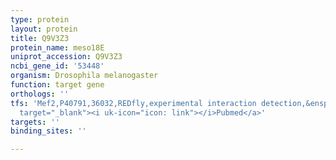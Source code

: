```yaml
---
type: protein
layout: protein
title: Q9V3Z3
protein_name: meso18E
uniprot_accession: Q9V3Z3
ncbi_gene_id: '53448'
organism: Drosophila melanogaster
function: target gene
orthologs: ''
tfs: 'Mef2,P40791,36032,REDfly,experimental interaction detection,&ensp;<a href="https://www.ncbi.nlm.nih.gov/pubmed/?term=20965965%5Buid%5D+OR+16339902%5Buid%5D"
  target="_blank"><i uk-icon="icon: link"></i>Pubmed</a>'
targets: ''
binding_sites: ''

---
```

